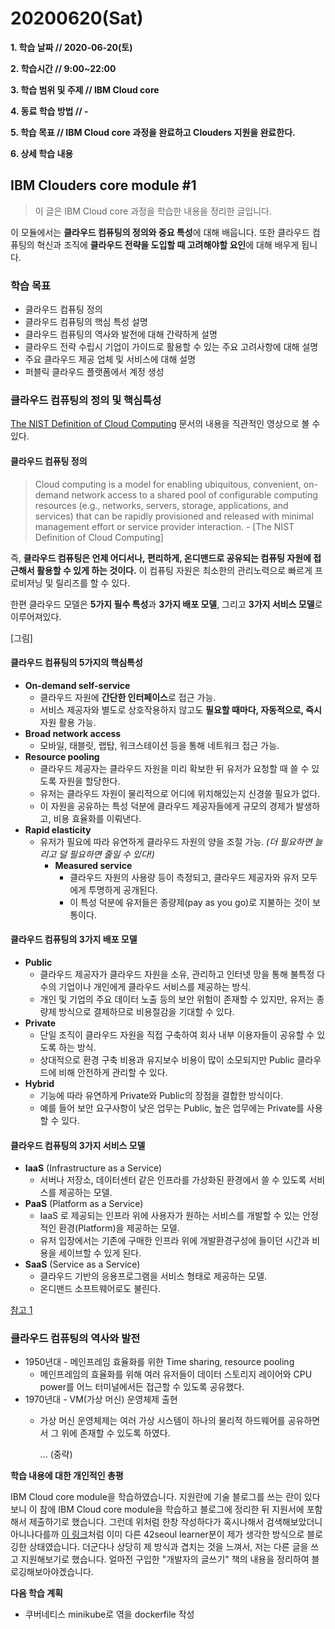 # 20200620\(Sat\)

**1. 학습 날짜 // 2020-06-20\(토\)**

**2. 학습시간 // 9:00~22:00**

**3. 학습 범위 및 주제 // IBM Cloud core**

**4. 동료 학습 방법 // -**

**5. 학습 목표 // IBM Cloud core 과정을 완료하고 Clouders 지원을 완료한다.**

**6. 상세 학습 내용**

## IBM Clouders core module \#1

> 이 글은 IBM Cloud core 과정을 학습한 내용을 정리한 글입니다.

이 모듈에서는 **클라우드 컴퓨팅의 정의와 중요 특성**에 대해 배웁니다. 또한 클라우드 컴퓨팅의 혁신과 조직에 **클라우드 전략을 도입할 때 고려해야할 요인**에 대해 배우게 됩니다.

### **학습 목표**

* 클라우드 컴퓨팅 정의
* 클라우드 컴퓨팅의 핵심 특성 설명
* 클라우드 컴퓨팅의 역사와 발전에 대해 간략하게 설명
* 클라우드 전략 수립시 기업이 가이드로 활용할 수 있는 주요 고려사항에 대해 설명
* 주요 클라우드 제공 업체 및 서비스에 대해 설명
* 퍼블릭 클라우드 플랫폼에서 계정 생성

### **클라우드 컴퓨팅의 정의 및 핵심특성**

[The NIST Definition of Cloud Computing](https://nvlpubs.nist.gov/nistpubs/Legacy/SP/nistspecialpublication800-145.pdf) 문서의 내용을 직관적인 영상으로 볼 수 있다.

#### **클라우드 컴퓨팅 정의**

> Cloud computing is a model for enabling ubiquitous, convenient, on-demand network access to a shared pool of configurable computing resources \(e.g., networks, servers, storage, applications, and services\) that can be rapidly provisioned and released with minimal management effort or service provider interaction. - \[The NIST Definition of Cloud Computing\]

즉, **클라우드 컴퓨팅은 언제 어디서나, 편리하게, 온디맨드로 공유되는 컴퓨팅 자원에 접근해서 활용할 수 있게 하는 것이다.** 이 컴퓨팅 자원은 최소한의 관리노력으로 빠르게 프로비저닝 및 릴리즈를 할 수 있다.

한편 클라우드 모델은 **5가지 필수 특성**과 **3가지 배포 모델**, 그리고 **3가지 서비스 모델**로 이루어져있다.

\[그림\]

#### **클라우드 컴퓨팅의 5가지의 핵심특성**

* **On-demand self-service**
  * 클라우드 자원에 **간단한 인터페이스**로 접근 가능.
  * 서비스 제공자와 별도로 상호작용하지 않고도 **필요할 때마다, 자동적으로, 즉시** 자원 활용 가능.
* **Broad network access**
  * 모바일, 태블릿, 랩탑, 워크스테이션 등을 통해 네트워크 접근 가능.
* **Resource pooling**
  * 클라우드 제공자는 클라우드 자원을 미리 확보한 뒤 유저가 요청할 때 쓸 수 있도록 자원을 할당한다.
  * 유저는 클라우드 자원이 물리적으로 어디에 위치해있는지 신경쓸 필요가 없다.
  * 이 자원을 공유하는 특성 덕분에 클라우드 제공자들에게 규모의 경제가 발생하고, 비용 효율화를 이뤄낸다.
* **Rapid elasticity**
  * 유저가 필요에 따라 유연하게 클라우드 자원의 양을 조절 가능. _\(더 필요하면 늘리고 덜 필요하면 줄일 수 있다!\)_
    * **Measured service**
      * 클라우드 자원의 사용량 등이 측정되고, 클라우드 제공자와 유저 모두에게 투명하게 공개된다.
      * 이 특성 덕분에 유저들은 종량제\(pay as you go\)로 지불하는 것이 보통이다.

#### **클라우드 컴퓨팅의 3가지 배포 모델**

* **Public**
  * 클라우드 제공자가 클라우드 자원을 소유, 관리하고 인터넷 망을 통해 불특정 다수의 기업이나 개인에게 클라우드 서비스를 제공하는 방식.
  * 개인 및 기업의 주요 데이터 노출 등의 보안 위험이 존재할 수 있지만, 유저는 종량제 방식으로 결제하므로 비용절감을 기대할 수 있다.
* **Private**
  * 단일 조직이 클라우드 자원을 직접 구축하여 회사 내부 이용자들이 공유할 수 있도록 하는 방식.
  * 상대적으로 환경 구축 비용과 유지보수 비용이 많이 소모되지만 Public 클라우드에 비해 안전하게 관리할 수 있다.
* **Hybrid**
  * 기능에 따라 유연하게 Private와 Public의 장점을 결합한 방식이다.
  * 예를 들어 보안 요구사항이 낮은 업무는 Public, 높은 업무에는 Private를 사용할 수 있다.

#### **클라우드 컴퓨팅의 3가지 서비스 모델**

* **IaaS** \(Infrastructure as a Service\)
  * 서버나 저장소, 데이터센터 같은 인프라를 가상화된 환경에서 쓸 수 있도록 서비스를 제공하는 모델.
* **PaaS** \(Platform as a Service\)
  * IaaS 로 제공되는 인프라 위에 사용자가 원하는 서비스를 개발할 수 있는 안정적인 환경\(Platform\)을 제공하는 모델.
  * 유저 입장에서는 기존에 구매한 인프라 위에 개발환경구성에 들이던 시간과 비용을 세이브할 수 있게 된다.
* **SaaS** \(Service as a Service\)
  * 클라우드 기반의 응용프로그램을 서비스 형태로 제공하는 모델.
  * 온디맨드 소프트웨어로도 불린다.

[참고 1](http://library.gabia.com/contents/infrahosting/2257)

### **클라우드 컴퓨팅의 역사와 발전**

* 1950년대 - 메인프레임 효율화를 위한 Time sharing, resource pooling
  * 메인프레임의 효율화를 위해 여러 유저들이 데이터 스토리지 레이어와 CPU power를 어느 터미널에서든 접근할 수 있도록 공유했다.
* 1970년대 - VM\(가상 머신\) 운영체제 출현
  * 가상 머신 운영체제는 여러 가상 시스템이 하나의 물리적 하드웨어를 공유하면서 그 위에 존재할 수 있도록 하였다.

    ... \(중략\)

**학습 내용에 대한 개인적인 총평**

IBM Cloud core module을 학습하였습니다. 지원란에 기술 블로그를 쓰는 란이 있다보니 이 참에 IBM Cloud core module을 학습하고 블로그에 정리한 뒤 지원서에 포함해서 제출하기로 했습니다. 그런데 위처럼 한창 작성하다가 혹시나해서 검색해보았더니 아니나다를까 [이 링크](https://velog.io/@hidaehyunlee/IBM-Cloud-%ED%81%B4%EB%9D%BC%EC%9A%B0%EB%93%9C-%EC%BB%B4%ED%93%A8%ED%8C%85-%EA%B0%9C%EC%9A%94)처럼 이미 다른 42seoul learner분이 제가 생각한 방식으로 블로깅한 상태였습니다. 더군다나 상당히 제 방식과 겹치는 것을 느껴서, 저는 다른 글을 쓰고 지원해보기로 했습니다. 얼마전 구입한 "개발자의 글쓰기" 책의 내용을 정리하여 블로깅해보아야겠습니다.

**다음 학습 계획**

* 쿠버네티스 minikube로 엮을 dockerfile 작성

